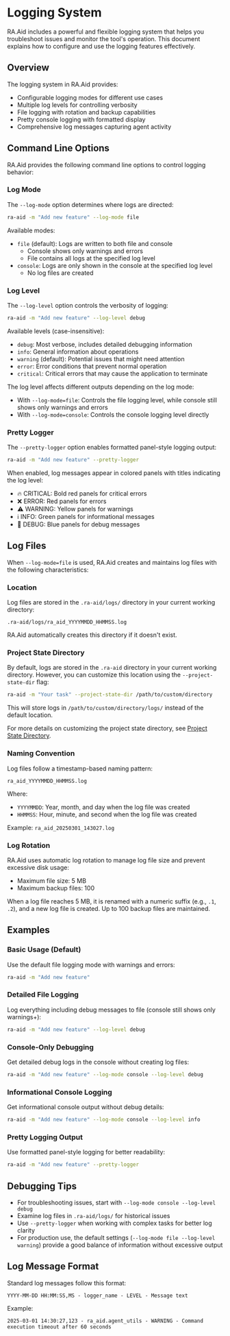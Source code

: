 # Logging System

RA.Aid includes a powerful and flexible logging system that helps you troubleshoot issues and monitor the tool's operation. This document explains how to configure and use the logging features effectively.

## Overview

The logging system in RA.Aid provides:

- Configurable logging modes for different use cases
- Multiple log levels for controlling verbosity
- File logging with rotation and backup capabilities
- Pretty console logging with formatted display
- Comprehensive log messages capturing agent activity

## Command Line Options

RA.Aid provides the following command line options to control logging behavior:

### Log Mode

The `--log-mode` option determines where logs are directed:

```bash
ra-aid -m "Add new feature" --log-mode file
```

Available modes:

- `file` (default): Logs are written to both file and console
  - Console shows only warnings and errors
  - File contains all logs at the specified log level
- `console`: Logs are only shown in the console at the specified log level
  - No log files are created

### Log Level

The `--log-level` option controls the verbosity of logging:

```bash
ra-aid -m "Add new feature" --log-level debug
```

Available levels (case-insensitive):

- `debug`: Most verbose, includes detailed debugging information
- `info`: General information about operations
- `warning` (default): Potential issues that might need attention
- `error`: Error conditions that prevent normal operation
- `critical`: Critical errors that may cause the application to terminate

The log level affects different outputs depending on the log mode:
- With `--log-mode=file`: Controls the file logging level, while console still shows only warnings and errors
- With `--log-mode=console`: Controls the console logging level directly

### Pretty Logger

The `--pretty-logger` option enables formatted panel-style logging output:

```bash
ra-aid -m "Add new feature" --pretty-logger
```

When enabled, log messages appear in colored panels with titles indicating the log level:
- 🔥 CRITICAL: Bold red panels for critical errors
- ❌ ERROR: Red panels for errors
- ⚠️ WARNING: Yellow panels for warnings
- ℹ️ INFO: Green panels for informational messages
- 🐞 DEBUG: Blue panels for debug messages

## Log Files

When `--log-mode=file` is used, RA.Aid creates and maintains log files with the following characteristics:

### Location

Log files are stored in the `.ra-aid/logs/` directory in your current working directory:

```
.ra-aid/logs/ra_aid_YYYYMMDD_HHMMSS.log
```

RA.Aid automatically creates this directory if it doesn't exist.

### Project State Directory

By default, logs are stored in the `.ra-aid` directory in your current working directory. However, you can customize this location using the `--project-state-dir` flag:

```bash
ra-aid -m "Your task" --project-state-dir /path/to/custom/directory
```

This will store logs in `/path/to/custom/directory/logs/` instead of the default location.

For more details on customizing the project state directory, see [Project State Directory](./project-state.md).

### Naming Convention

Log files follow a timestamp-based naming pattern:

```
ra_aid_YYYYMMDD_HHMMSS.log
```

Where:
- `YYYYMMDD`: Year, month, and day when the log file was created
- `HHMMSS`: Hour, minute, and second when the log file was created

Example: `ra_aid_20250301_143027.log`

### Log Rotation

RA.Aid uses automatic log rotation to manage log file size and prevent excessive disk usage:

- Maximum file size: 5 MB
- Maximum backup files: 100

When a log file reaches 5 MB, it is renamed with a numeric suffix (e.g., `.1`, `.2`), and a new log file is created. Up to 100 backup files are maintained.

## Examples

### Basic Usage (Default)

Use the default file logging mode with warnings and errors:

```bash
ra-aid -m "Add new feature"
```

### Detailed File Logging

Log everything including debug messages to file (console still shows only warnings+):

```bash
ra-aid -m "Add new feature" --log-level debug
```

### Console-Only Debugging

Get detailed debug logs in the console without creating log files:

```bash
ra-aid -m "Add new feature" --log-mode console --log-level debug
```

### Informational Console Logging

Get informational console output without debug details:

```bash
ra-aid -m "Add new feature" --log-mode console --log-level info
```

### Pretty Logging Output

Use formatted panel-style logging for better readability:

```bash
ra-aid -m "Add new feature" --pretty-logger
```

## Debugging Tips

- For troubleshooting issues, start with `--log-mode console --log-level debug`
- Examine log files in `.ra-aid/logs/` for historical issues
- Use `--pretty-logger` when working with complex tasks for better log clarity
- For production use, the default settings (`--log-mode file --log-level warning`) provide a good balance of information without excessive output

## Log Message Format

Standard log messages follow this format:

```
YYYY-MM-DD HH:MM:SS,MS - logger_name - LEVEL - Message text
```

Example:
```
2025-03-01 14:30:27,123 - ra_aid.agent_utils - WARNING - Command execution timeout after 60 seconds